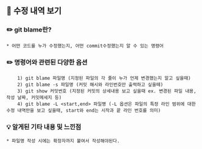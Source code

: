 ## 📖 수정 내역 보기
### ✏️ git blame란?
    * 어떤 코드를 누가 수정했는지, 어떤 commit수정했는지 알 수 있는 명령어

###  ✏️ 명령어와 관련된 다양한 옵션
        1) git blame 파일명 (지정된 파일의 각 줄이 누가 언제 변경했는지 알고 싶을때)
        2) git blame -s 파일명 (커밋 해시와 라인번호만 출력하고 싶을떼)
        3) git show 커밋번호 (지정된 커밋의 상세내용 보고 싶을때 ex. 변경된 파일 내용, 작성 날짜, 커밋메세지 등)
        4) git blame -L <start,end> 파일명 (-L 옵션은 파일의 특정 라인 범위에 대한 수정 내역만을 보고 싶을때, start와 end는 시작과 끝 라인 번호를 의미)

### 💡 알게된 기타 내용 및 느낀점
    * 파일명 작성 시에는 확장자까지 붙여서 작성해야된다.